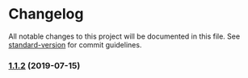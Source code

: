 # Changelog

All notable changes to this project will be documented in this file. See [standard-version](https://github.com/conventional-changelog/standard-version) for commit guidelines.

### [1.1.2](https://github.com/marko-js/testing-library/compare/v1.1.1...v1.1.2) (2019-07-15)
